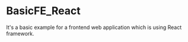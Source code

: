 # BasicFE_React
It's a basic example for a frontend web application which is using React framework.
